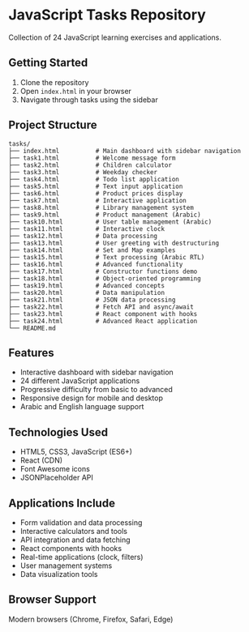 # JavaScript Tasks Repository

Collection of 24 JavaScript learning exercises and applications.

## Getting Started

1. Clone the repository
2. Open `index.html` in your browser
3. Navigate through tasks using the sidebar

## Project Structure

```
tasks/
├── index.html          # Main dashboard with sidebar navigation
├── task1.html          # Welcome message form
├── task2.html          # Children calculator
├── task3.html          # Weekday checker
├── task4.html          # Todo list application
├── task5.html          # Text input application
├── task6.html          # Product prices display
├── task7.html          # Interactive application
├── task8.html          # Library management system
├── task9.html          # Product management (Arabic)
├── task10.html         # User table management (Arabic)
├── task11.html         # Interactive clock
├── task12.html         # Data processing
├── task13.html         # User greeting with destructuring
├── task14.html         # Set and Map examples
├── task15.html         # Text processing (Arabic RTL)
├── task16.html         # Advanced functionality
├── task17.html         # Constructor functions demo
├── task18.html         # Object-oriented programming
├── task19.html         # Advanced concepts
├── task20.html         # Data manipulation
├── task21.html         # JSON data processing
├── task22.html         # Fetch API and async/await
├── task23.html         # React component with hooks
├── task24.html         # Advanced React application
└── README.md
```

## Features

- Interactive dashboard with sidebar navigation
- 24 different JavaScript applications
- Progressive difficulty from basic to advanced
- Responsive design for mobile and desktop
- Arabic and English language support

## Technologies Used

- HTML5, CSS3, JavaScript (ES6+)
- React (CDN)
- Font Awesome icons
- JSONPlaceholder API

## Applications Include

- Form validation and data processing
- Interactive calculators and tools
- API integration and data fetching
- React components with hooks
- Real-time applications (clock, filters)
- User management systems
- Data visualization tools

## Browser Support

Modern browsers (Chrome, Firefox, Safari, Edge)


